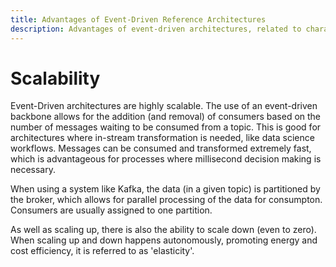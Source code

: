 ```yaml
---
title: Advantages of Event-Driven Reference Architectures
description: Advantages of event-driven architectures, related to characteristics of scalability.
---
```


# Scalability

Event-Driven architectures are highly scalable. The use of an event-driven backbone allows for the addition (and removal) of consumers based on the number of messages waiting to be consumed from a topic. This is good for architectures where in-stream transformation is needed, like data science workflows. Messages can be consumed and transformed extremely fast, which is advantageous for processes where millisecond decision making is necessary. 

When using a system like Kafka, the data (in a given topic) is partitioned by the broker, which allows for parallel processing of the data for consumpton. Consumers are usually assigned to one partition.  

As well as scaling up, there is also the ability to scale down (even to zero). When scaling up and down happens autonomously, promoting energy and cost efficiency, it is referred to as 'elasticity'. 

